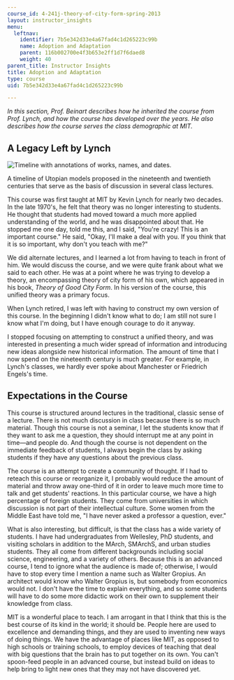 ```yaml
---
course_id: 4-241j-theory-of-city-form-spring-2013
layout: instructor_insights
menu:
  leftnav:
    identifier: 7b5e342d33e4a67fad4c1d265223c99b
    name: Adoption and Adaptation
    parent: 116b002700e4f3b653e2ff1d7f6daed8
    weight: 40
parent_title: Instructor Insights
title: Adoption and Adaptation
type: course
uid: 7b5e342d33e4a67fad4c1d265223c99b

---
```


_In this section, Prof. Beinart describes how he inherited the course from Prof. Lynch, and how the course has developed over the years. He also describes how the course serves the class demographic at MIT._

A Legacy Left by Lynch
----------------------

![Timeline with annotations of works, names, and dates.](/coursemedia/4-241j-theory-of-city-form-spring-2013/1c330e94b557c971bfa20dea197e1a1f_timeline.jpg)

A timeline of Utopian models proposed in the nineteenth and twentieth centuries that serve as the basis of discussion in several class lectures.

This course was first taught at MIT by Kevin Lynch for nearly two decades. In the late 1970's, he felt that theory was no longer interesting to students. He thought that students had moved toward a much more applied understanding of the world, and he was disappointed about that. He stopped me one day, told me this, and I said, "You're crazy! This is an important course." He said, "Okay, I'll make a deal with you. If you think that it is so important, why don't you teach with me?"

We did alternate lectures, and I learned a lot from having to teach in front of him. We would discuss the course, and we were quite frank about what we said to each other. He was at a point where he was trying to develop a theory, an encompassing theory of city form of his own, which appeared in his book, _Theory of Good City Form_. In his version of the course, this unified theory was a primary focus.

When Lynch retired, I was left with having to construct my own version of this course. In the beginning I didn't know what to do; I am still not sure I know what I'm doing, but I have enough courage to do it anyway.

I stopped focusing on attempting to construct a unified theory, and was interested in presenting a much wider spread of information and introducing new ideas alongside new historical information. The amount of time that I now spend on the nineteenth century is much greater. For example, in Lynch's classes, we hardly ever spoke about Manchester or Friedrich Engels's time.

Expectations in the Course
--------------------------

This course is structured around lectures in the traditional, classic sense of a lecture. There is not much discussion in class because there is so much material. Though this course is not a seminar, I let the students know that if they want to ask me a question, they should interrupt me at any point in time—and people do. And though the course is not dependent on the immediate feedback of students, I always begin the class by asking students if they have any questions about the previous class.

The course is an attempt to create a community of thought. If I had to reteach this course or reorganize it, I probably would reduce the amount of material and throw away one-third of it in order to leave much more time to talk and get students' reactions. In this particular course, we have a high percentage of foreign students. They come from universities in which discussion is not part of their intellectual culture. Some women from the Middle East have told me, "I have never asked a professor a question, ever."

What is also interesting, but difficult, is that the class has a wide variety of students. I have had undergraduates from Wellesley, PhD students, and visiting scholars in addition to the MArch, SMArchS, and urban studies students. They all come from different backgrounds including social science, engineering, and a variety of others. Because this is an advanced course, I tend to ignore what the audience is made of; otherwise, I would have to stop every time I mention a name such as Walter Gropius. An architect would know who Walter Gropius is, but somebody from economics would not. I don't have the time to explain everything, and so some students will have to do some more didactic work on their own to supplement their knowledge from class.

MIT is a wonderful place to teach. I am arrogant in that I think that this is the best course of its kind in the world; it should be. People here are used to excellence and demanding things, and they are used to inventing new ways of doing things. We have the advantage of places like MIT, as opposed to high schools or training schools, to employ devices of teaching that deal with big questions that the brain has to put together on its own. You can't spoon-feed people in an advanced course, but instead build on ideas to help bring to light new ones that they may not have discovered yet.